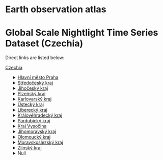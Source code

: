 # Earth observation atlas
 # Global Scale Nightlight Time Series Dataset (Czechia)
Direct links are listed below:

<a href="https://eoatlas-nightlight.s3.amazonaws.com/eoatlas-monthly-nightlight-00049.csv">Czechia</a>
<ul>
<details>
<summary><a href="https://eoatlas-nightlight.s3.amazonaws.com/eoatlas-monthly-nightlight-01000.csv">Hlavní město Praha</a></summary>
<ul>
<ol>
<li><a href="https://eoatlas-nightlight.s3.amazonaws.com/eoatlas-monthly-nightlight-22733.csv">Prague</a></li><li><a href="https://eoatlas-nightlight.s3.amazonaws.com/eoatlas-monthly-nightlight-22734.csv">Prague-West</a></li></ul>
</ol>
</details>
<details>
<summary><a href="https://eoatlas-nightlight.s3.amazonaws.com/eoatlas-monthly-nightlight-01001.csv">Středočeský kraj</a></summary>
<ul>
<ol>
<li><a href="https://eoatlas-nightlight.s3.amazonaws.com/eoatlas-monthly-nightlight-22714.csv">Rakovnik</a></li><li><a href="https://eoatlas-nightlight.s3.amazonaws.com/eoatlas-monthly-nightlight-22719.csv">Kladno</a></li><li><a href="https://eoatlas-nightlight.s3.amazonaws.com/eoatlas-monthly-nightlight-22720.csv">Mělník</a></li><li><a href="https://eoatlas-nightlight.s3.amazonaws.com/eoatlas-monthly-nightlight-22721.csv">Mladá Boleslav</a></li><li><a href="https://eoatlas-nightlight.s3.amazonaws.com/eoatlas-monthly-nightlight-22729.csv">Nymburk</a></li><li><a href="https://eoatlas-nightlight.s3.amazonaws.com/eoatlas-monthly-nightlight-22730.csv">Kolín</a></li><li><a href="https://eoatlas-nightlight.s3.amazonaws.com/eoatlas-monthly-nightlight-22731.csv">Beroun</a></li><li><a href="https://eoatlas-nightlight.s3.amazonaws.com/eoatlas-monthly-nightlight-22732.csv">Prague-East</a></li><li><a href="https://eoatlas-nightlight.s3.amazonaws.com/eoatlas-monthly-nightlight-22735.csv">Benešov</a></li><li><a href="https://eoatlas-nightlight.s3.amazonaws.com/eoatlas-monthly-nightlight-22736.csv">Příbram</a></li><li><a href="https://eoatlas-nightlight.s3.amazonaws.com/eoatlas-monthly-nightlight-22737.csv">Kutná Hora</a></li></ul>
</ol>
</details>
<details>
<summary><a href="https://eoatlas-nightlight.s3.amazonaws.com/eoatlas-monthly-nightlight-01002.csv">Jihočeský kraj</a></summary>
<ul>
<ol>
</ul>
</ol>
</details>
<details>
<summary><a href="https://eoatlas-nightlight.s3.amazonaws.com/eoatlas-monthly-nightlight-01003.csv">Plzeňský kraj</a></summary>
<ul>
<ol>
<li><a href="https://eoatlas-nightlight.s3.amazonaws.com/eoatlas-monthly-nightlight-22711.csv">Tachov</a></li><li><a href="https://eoatlas-nightlight.s3.amazonaws.com/eoatlas-monthly-nightlight-22712.csv">Domažlice</a></li><li><a href="https://eoatlas-nightlight.s3.amazonaws.com/eoatlas-monthly-nightlight-22713.csv">Plzeň-North</a></li><li><a href="https://eoatlas-nightlight.s3.amazonaws.com/eoatlas-monthly-nightlight-22715.csv">Klatovy</a></li><li><a href="https://eoatlas-nightlight.s3.amazonaws.com/eoatlas-monthly-nightlight-22716.csv">Plzeň-South</a></li><li><a href="https://eoatlas-nightlight.s3.amazonaws.com/eoatlas-monthly-nightlight-22717.csv">Plzeň-City</a></li><li><a href="https://eoatlas-nightlight.s3.amazonaws.com/eoatlas-monthly-nightlight-22718.csv">Rokycany</a></li></ul>
</ol>
</details>
<details>
<summary><a href="https://eoatlas-nightlight.s3.amazonaws.com/eoatlas-monthly-nightlight-01004.csv">Karlovarský kraj</a></summary>
<ul>
<ol>
<li><a href="https://eoatlas-nightlight.s3.amazonaws.com/eoatlas-monthly-nightlight-22695.csv">Cheb</a></li><li><a href="https://eoatlas-nightlight.s3.amazonaws.com/eoatlas-monthly-nightlight-22696.csv">Sokolov</a></li><li><a href="https://eoatlas-nightlight.s3.amazonaws.com/eoatlas-monthly-nightlight-22697.csv">Karlovy Vary</a></li></ul>
</ol>
</details>
<details>
<summary><a href="https://eoatlas-nightlight.s3.amazonaws.com/eoatlas-monthly-nightlight-01005.csv">Ústecký kraj</a></summary>
<ul>
<ol>
<li><a href="https://eoatlas-nightlight.s3.amazonaws.com/eoatlas-monthly-nightlight-22698.csv">Chomutov</a></li><li><a href="https://eoatlas-nightlight.s3.amazonaws.com/eoatlas-monthly-nightlight-22699.csv">Most</a></li><li><a href="https://eoatlas-nightlight.s3.amazonaws.com/eoatlas-monthly-nightlight-22700.csv">Teplice</a></li><li><a href="https://eoatlas-nightlight.s3.amazonaws.com/eoatlas-monthly-nightlight-22701.csv">Ústí nad Labem</a></li><li><a href="https://eoatlas-nightlight.s3.amazonaws.com/eoatlas-monthly-nightlight-22702.csv">Děčín</a></li><li><a href="https://eoatlas-nightlight.s3.amazonaws.com/eoatlas-monthly-nightlight-22703.csv">Louny</a></li><li><a href="https://eoatlas-nightlight.s3.amazonaws.com/eoatlas-monthly-nightlight-22704.csv">Litoměřice</a></li></ul>
</ol>
</details>
<details>
<summary><a href="https://eoatlas-nightlight.s3.amazonaws.com/eoatlas-monthly-nightlight-01006.csv">Liberecký kraj</a></summary>
<ul>
<ol>
</ul>
</ol>
</details>
<details>
<summary><a href="https://eoatlas-nightlight.s3.amazonaws.com/eoatlas-monthly-nightlight-01007.csv">Královéhradecký kraj</a></summary>
<ul>
<ol>
<li><a href="https://eoatlas-nightlight.s3.amazonaws.com/eoatlas-monthly-nightlight-22709.csv">Trutnov</a></li><li><a href="https://eoatlas-nightlight.s3.amazonaws.com/eoatlas-monthly-nightlight-22710.csv">Náchod</a></li><li><a href="https://eoatlas-nightlight.s3.amazonaws.com/eoatlas-monthly-nightlight-22722.csv">Jičín</a></li><li><a href="https://eoatlas-nightlight.s3.amazonaws.com/eoatlas-monthly-nightlight-22723.csv">Hradec Králové</a></li><li><a href="https://eoatlas-nightlight.s3.amazonaws.com/eoatlas-monthly-nightlight-22724.csv">Rychnov nad Kněžnou</a></li></ul>
</ol>
</details>
<details>
<summary><a href="https://eoatlas-nightlight.s3.amazonaws.com/eoatlas-monthly-nightlight-01008.csv">Pardubický kraj</a></summary>
<ul>
<ol>
<li><a href="https://eoatlas-nightlight.s3.amazonaws.com/eoatlas-monthly-nightlight-22725.csv">Pardubice</a></li><li><a href="https://eoatlas-nightlight.s3.amazonaws.com/eoatlas-monthly-nightlight-22726.csv">Chrudim</a></li><li><a href="https://eoatlas-nightlight.s3.amazonaws.com/eoatlas-monthly-nightlight-22727.csv">Ústí nad Orlicí</a></li><li><a href="https://eoatlas-nightlight.s3.amazonaws.com/eoatlas-monthly-nightlight-22755.csv">Svitavy</a></li></ul>
</ol>
</details>
<details>
<summary><a href="https://eoatlas-nightlight.s3.amazonaws.com/eoatlas-monthly-nightlight-01009.csv">Kraj Vysočina</a></summary>
<ul>
<ol>
<li><a href="https://eoatlas-nightlight.s3.amazonaws.com/eoatlas-monthly-nightlight-22745.csv">Třebíč</a></li><li><a href="https://eoatlas-nightlight.s3.amazonaws.com/eoatlas-monthly-nightlight-22746.csv">Pelhřimov</a></li><li><a href="https://eoatlas-nightlight.s3.amazonaws.com/eoatlas-monthly-nightlight-22747.csv">Havlíčkův Brod</a></li><li><a href="https://eoatlas-nightlight.s3.amazonaws.com/eoatlas-monthly-nightlight-22748.csv">Žďár nad Sázavou</a></li><li><a href="https://eoatlas-nightlight.s3.amazonaws.com/eoatlas-monthly-nightlight-22749.csv">Jihlava</a></li></ul>
</ol>
</details>
<details>
<summary><a href="https://eoatlas-nightlight.s3.amazonaws.com/eoatlas-monthly-nightlight-01010.csv">Jihomoravský kraj</a></summary>
<ul>
<ol>
</ul>
</ol>
</details>
<details>
<summary><a href="https://eoatlas-nightlight.s3.amazonaws.com/eoatlas-monthly-nightlight-01011.csv">Olomoucký kraj</a></summary>
<ul>
<ol>
</ul>
</ol>
</details>
<details>
<summary><a href="https://eoatlas-nightlight.s3.amazonaws.com/eoatlas-monthly-nightlight-01012.csv">Moravskoslezský kraj</a></summary>
<ul>
<ol>
</ul>
</ol>
</details>
<details>
<summary><a href="https://eoatlas-nightlight.s3.amazonaws.com/eoatlas-monthly-nightlight-01013.csv">Zlínský kraj</a></summary>
<ul>
<ol>
<li><a href="https://eoatlas-nightlight.s3.amazonaws.com/eoatlas-monthly-nightlight-22750.csv">Vsetín</a></li><li><a href="https://eoatlas-nightlight.s3.amazonaws.com/eoatlas-monthly-nightlight-22751.csv">Uherské Hradiště</a></li><li><a href="https://eoatlas-nightlight.s3.amazonaws.com/eoatlas-monthly-nightlight-22752.csv">Kroměříž</a></li><li><a href="https://eoatlas-nightlight.s3.amazonaws.com/eoatlas-monthly-nightlight-22753.csv">Zlín</a></li></ul>
</ol>
</details>
<details>
<summary>Null</summary>
<ul>
<ol>
<li><a href="https://eoatlas-nightlight.s3.amazonaws.com/eoatlas-monthly-nightlight-22694.csv">Nový Jičín</a></li><li><a href="https://eoatlas-nightlight.s3.amazonaws.com/eoatlas-monthly-nightlight-22705.csv">Česká Lípa</a></li><li><a href="https://eoatlas-nightlight.s3.amazonaws.com/eoatlas-monthly-nightlight-22706.csv">Liberec</a></li><li><a href="https://eoatlas-nightlight.s3.amazonaws.com/eoatlas-monthly-nightlight-22707.csv">Jablonec nad Nisou</a></li><li><a href="https://eoatlas-nightlight.s3.amazonaws.com/eoatlas-monthly-nightlight-22708.csv">Semily</a></li><li><a href="https://eoatlas-nightlight.s3.amazonaws.com/eoatlas-monthly-nightlight-22728.csv">Jeseník</a></li><li><a href="https://eoatlas-nightlight.s3.amazonaws.com/eoatlas-monthly-nightlight-22738.csv">České Budějovice</a></li><li><a href="https://eoatlas-nightlight.s3.amazonaws.com/eoatlas-monthly-nightlight-22739.csv">Písek</a></li><li><a href="https://eoatlas-nightlight.s3.amazonaws.com/eoatlas-monthly-nightlight-22740.csv">Prachatice</a></li><li><a href="https://eoatlas-nightlight.s3.amazonaws.com/eoatlas-monthly-nightlight-22741.csv">Strakonice</a></li><li><a href="https://eoatlas-nightlight.s3.amazonaws.com/eoatlas-monthly-nightlight-22742.csv">Český Krumlov</a></li><li><a href="https://eoatlas-nightlight.s3.amazonaws.com/eoatlas-monthly-nightlight-22743.csv">Jindřichův Hradec</a></li><li><a href="https://eoatlas-nightlight.s3.amazonaws.com/eoatlas-monthly-nightlight-22744.csv">Tábor</a></li><li><a href="https://eoatlas-nightlight.s3.amazonaws.com/eoatlas-monthly-nightlight-22754.csv">Brno-Country</a></li><li><a href="https://eoatlas-nightlight.s3.amazonaws.com/eoatlas-monthly-nightlight-22756.csv">Hodonín</a></li><li><a href="https://eoatlas-nightlight.s3.amazonaws.com/eoatlas-monthly-nightlight-22757.csv">Znojmo</a></li><li><a href="https://eoatlas-nightlight.s3.amazonaws.com/eoatlas-monthly-nightlight-22758.csv">Břeclav</a></li><li><a href="https://eoatlas-nightlight.s3.amazonaws.com/eoatlas-monthly-nightlight-22759.csv">Blansko</a></li><li><a href="https://eoatlas-nightlight.s3.amazonaws.com/eoatlas-monthly-nightlight-22760.csv">Vyškov</a></li><li><a href="https://eoatlas-nightlight.s3.amazonaws.com/eoatlas-monthly-nightlight-22761.csv">Brno-City</a></li><li><a href="https://eoatlas-nightlight.s3.amazonaws.com/eoatlas-monthly-nightlight-22762.csv">Prostějov</a></li><li><a href="https://eoatlas-nightlight.s3.amazonaws.com/eoatlas-monthly-nightlight-22763.csv">Přerov</a></li><li><a href="https://eoatlas-nightlight.s3.amazonaws.com/eoatlas-monthly-nightlight-22764.csv">Olomouc</a></li><li><a href="https://eoatlas-nightlight.s3.amazonaws.com/eoatlas-monthly-nightlight-22765.csv">Bruntál</a></li><li><a href="https://eoatlas-nightlight.s3.amazonaws.com/eoatlas-monthly-nightlight-22766.csv">Šumperk</a></li><li><a href="https://eoatlas-nightlight.s3.amazonaws.com/eoatlas-monthly-nightlight-22767.csv">Opava</a></li><li><a href="https://eoatlas-nightlight.s3.amazonaws.com/eoatlas-monthly-nightlight-22768.csv">Karviná</a></li><li><a href="https://eoatlas-nightlight.s3.amazonaws.com/eoatlas-monthly-nightlight-22769.csv">Frýdek-Místek</a></li><li><a href="https://eoatlas-nightlight.s3.amazonaws.com/eoatlas-monthly-nightlight-22770.csv">Ostrava-City</a></li></ul>
</ol>
</details>
